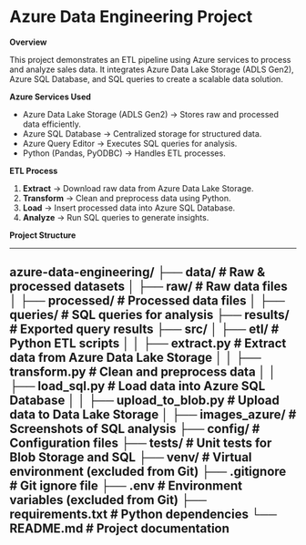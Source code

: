 #  Azure Data Engineering Project

 **Overview**

This project demonstrates an ETL pipeline using Azure services to process and analyze sales data. It integrates Azure Data Lake Storage (ADLS Gen2), Azure SQL Database, and SQL queries to create a scalable data solution.

 **Azure Services Used**

* Azure Data Lake Storage (ADLS Gen2) → Stores raw and processed data efficiently.
* Azure SQL Database → Centralized storage for structured data.
* Azure Query Editor → Executes SQL queries for analysis.
* Python (Pandas, PyODBC) → Handles ETL processes.

 **ETL Process**

1.  **Extract** → Download raw data from Azure Data Lake Storage.
2.  **Transform** → Clean and preprocess data using Python.
3.  **Load** → Insert processed data into Azure SQL Database.
4.  **Analyze** → Run SQL queries to generate insights.

 **Project Structure**

---
azure-data-engineering/
├── data/               # Raw & processed datasets
│   ├── raw/            # Raw data files
│   ├── processed/      # Processed data files
│
├── queries/            # SQL queries for analysis
├── results/            # Exported query results
├── src/
│   ├── etl/            # Python ETL scripts
│   │   ├── extract.py  # Extract data from Azure Data Lake Storage
│   │   ├── transform.py  # Clean and preprocess data
│   │   ├── load_sql.py  # Load data into Azure SQL Database
│   │   ├── upload_to_blob.py  # Upload data to Data Lake Storage
│
├── images_azure/       # Screenshots of SQL analysis
├── config/             # Configuration files
├── tests/              # Unit tests for Blob Storage and SQL
├── venv/               # Virtual environment (excluded from Git)
├── .gitignore          # Git ignore file
├── .env                # Environment variables (excluded from Git)
├── requirements.txt    # Python dependencies
└── README.md           # Project documentation
---